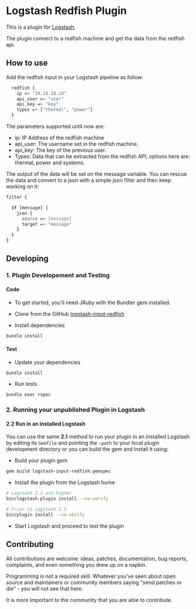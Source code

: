 # Logstash Redfish Plugin

This is a plugin for [Logstash](https://github.com/elastic/logstash).

The plugin connect to a redfish machine and get the data from the redfish api.

## How to  use

Add the redfish input in your Logstash pipeline as follow:

```sh
  redfish {
    ip => "10.10.10.10"
    api_user => "user"
    api_key => "key"
    types => ["thermal", "power"]
  }
```
The parameters supported until now are:
- ip: IP Address of the redfish machine
- api_user: The username set in the redfish machine.
- api_key: The key of the previous user.
- Types: Data that can be extracted from the redfish API, options here are: thermal, power and systems.

The output of the data will be set on the message variable. You can rescue the data and convert to a json with a simple json filter and then keep working on it:

```sh
filter {

  if [message] {
    json {
      source => [message]
      target => "message"
    }
  }
}
```
## Developing

### 1. Plugin Developement and Testing

#### Code
- To get started, you'll need JRuby with the Bundler gem installed.

- Clone from the GitHub [logstash-input-redfish](https://github.com/manegron/logstash-input-redfish.git)

- Install dependencies
```sh
bundle install
```

#### Test

- Update your dependencies

```sh
bundle install
```

- Run tests

```sh
bundle exec rspec
```

### 2. Running your unpublished Plugin in Logstash

#### 2.2 Run in an installed Logstash

You can use the same **2.1** method to run your plugin in an installed Logstash by editing its `Gemfile` and pointing the `:path` to your local plugin development directory or you can build the gem and install it using:

- Build your plugin gem
```sh
gem build logstash-input-redfish.gemspec
```
- Install the plugin from the Logstash home
```sh
# Logstash 2.3 and higher
bin/logstash-plugin install --no-verify

# Prior to Logstash 2.3
bin/plugin install --no-verify

```
- Start Logstash and proceed to test the plugin

## Contributing

All contributions are welcome: ideas, patches, documentation, bug reports, complaints, and even something you drew up on a napkin.

Programming is not a required skill. Whatever you've seen about open source and maintainers or community members  saying "send patches or die" - you will not see that here.

It is more important to the community that you are able to contribute.